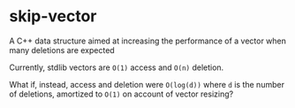 # skip-vector
A C++ data structure aimed at increasing the performance of a vector when many deletions are expected

Currently, stdlib vectors are `O(1)` access and `O(n)` deletion.

What if, instead, access and deletion were `O(log(d))` where `d` is the number of deletions, amortized to `O(1)` on account of vector resizing?
